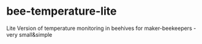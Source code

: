 # bee-temperature-lite
Lite Version of temperature monitoring in beehives for maker-beekeepers - very small&amp;simple
